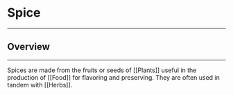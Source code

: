 # Spice
___
## Overview
---
Spices are made from the fruits or seeds of [[Plants]] useful in the production of [[Food]] for flavoring and preserving. They are often used in tandem with [[Herbs]].